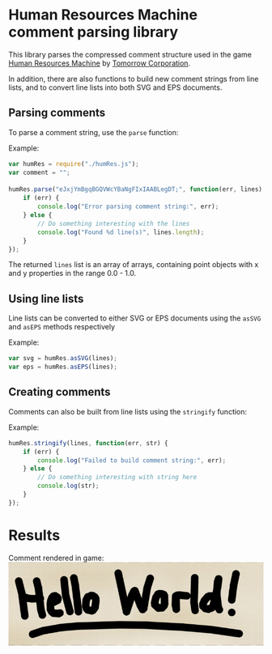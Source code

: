 # Human Resources Machine comment parsing library

This library parses the compressed comment structure used in the game [Human Resources Machine](http://tomorrowcorporation.com/humanresourcemachine) by [Tomorrow Corporation](http://tomorrowcorporation.com/).

In addition, there are also functions to build new comment strings from line lists, and to convert line lists into both SVG and EPS documents.

## Parsing comments

To parse a comment string, use the `parse` function:

Example:
```js
var humRes = require("./humRes.js");
var comment = "";

humRes.parse("eJxjYmBgqBGQVWcYBaNgFIxIAABLegDT;", function(err, lines) {
    if (err) {
	    console.log("Error parsing comment string:", err);
	} else {
	    // Do something interesting with the lines
		console.log("Found %d line(s)", lines.length);
	}
});
```

The returned `lines` list is an array of arrays, containing point objects with x and y properties in the range 0.0 - 1.0.

## Using line lists

Line lists can be converted to either SVG or EPS documents using the `asSVG` and `asEPS` methods respectively

Example:
```js
var svg = humRes.asSVG(lines);
var eps = humRes.asEPS(lines);
```

## Creating comments

Comments can also be built from line lists using the `stringify` function:

Example:
```js
humRes.stringify(lines, function(err, str) {
    if (err) {
	    console.log("Failed to build comment string:", err);
	} else {
	    // Do something interesting with string here
		console.log(str);
	}
});
```

# Results

Comment rendered in game:
![Comment in game](example/Game.jpg)
